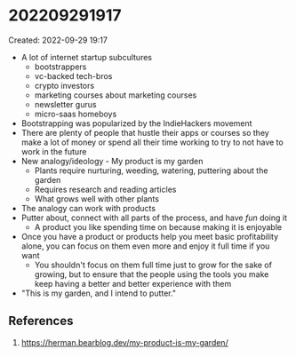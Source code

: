 # 202209291917
Created: 2022-09-29 19:17

- A lot of internet startup subcultures
	- bootstrappers
	- vc-backed tech-bros
	- crypto investors
	- marketing courses about marketing courses
	- newsletter gurus
	- micro-saas homeboys
- Bootstrapping was popularized by the IndieHackers movement
- There are plenty of people that hustle their apps or courses so they make a lot of money or spend all their time working to try to not have to work in the future
- New analogy/ideology - My product is my garden
	- Plants require nurturing, weeding, watering, puttering about the garden
	- Requires research and reading articles
	- What grows well with other plants
- The analogy can work with products
- Putter about, connect with all parts of the process, and have *fun* doing it
	- A product you like spending time on because making it is enjoyable
- Once you have a product or products help you meet basic profitability alone, you can focus on them even more and enjoy it full time if you want
	- You shouldn't focus on them full time just to grow for the sake of growing, but to ensure that the people using the tools you make keep having a better and better experience with them
- "This is my garden, and I intend to putter."

## References
1. https://herman.bearblog.dev/my-product-is-my-garden/